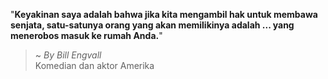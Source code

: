 "**Keyakinan saya adalah bahwa jika kita mengambil hak untuk membawa senjata, satu-satunya orang yang akan memilikinya adalah ... yang menerobos masuk ke rumah Anda.**"

> ~ _By Bill Engvall_  
Komedian dan aktor Amerika
